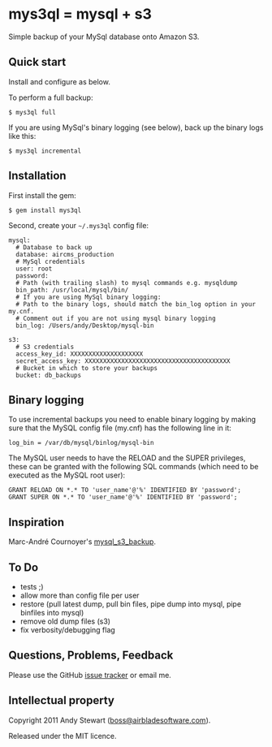 # mys3ql = mysql + s3

Simple backup of your MySql database onto Amazon S3.


## Quick start

Install and configure as below.

To perform a full backup:

    $ mys3ql full

If you are using MySql's binary logging (see below), back up the binary logs like this:

    $ mys3ql incremental


## Installation

First install the gem:

    $ gem install mys3ql

Second, create your `~/.mys3ql` config file:

    mysql:
      # Database to back up
      database: aircms_production
      # MySql credentials
      user: root
      password:
      # Path (with trailing slash) to mysql commands e.g. mysqldump
      bin_path: /usr/local/mysql/bin/
      # If you are using MySql binary logging:
      # Path to the binary logs, should match the bin_log option in your my.cnf.
      # Comment out if you are not using mysql binary logging
      bin_log: /Users/andy/Desktop/mysql-bin

    s3:
      # S3 credentials
      access_key_id: XXXXXXXXXXXXXXXXXXXX
      secret_access_key: XXXXXXXXXXXXXXXXXXXXXXXXXXXXXXXXXXXXXXXX
      # Bucket in which to store your backups
      bucket: db_backups


## Binary logging

To use incremental backups you need to enable binary logging by making sure that the MySQL config file (my.cnf) has the following line in it:

    log_bin = /var/db/mysql/binlog/mysql-bin

The MySQL user needs to have the RELOAD and the SUPER privileges, these can be granted with the following SQL commands (which need to be executed as the MySQL root user):

    GRANT RELOAD ON *.* TO 'user_name'@'%' IDENTIFIED BY 'password';
    GRANT SUPER ON *.* TO 'user_name'@'%' IDENTIFIED BY 'password';


## Inspiration

Marc-André Cournoyer's [mysql_s3_backup](https://github.com/macournoyer/mysql_s3_backup).


## To Do

- tests ;)
- allow more than config file per user
- restore (pull latest dump, pull bin files, pipe dump into mysql, pipe binfiles into mysql)
- remove old dump files (s3)
- fix verbosity/debugging flag


## Questions, Problems, Feedback

Please use the GitHub [issue tracker](https://github.com/airblade/mys3ql/issues) or email me.


## Intellectual property

Copyright 2011 Andy Stewart (boss@airbladesoftware.com).

Released under the MIT licence.
